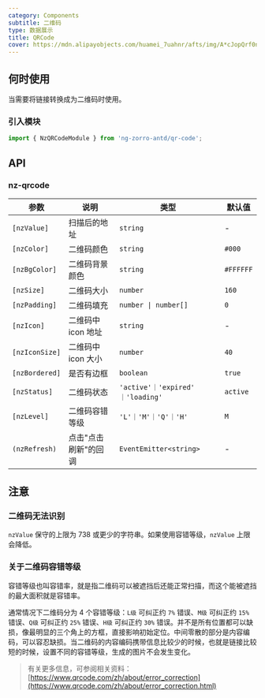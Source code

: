 ```yaml
---
category: Components
subtitle: 二维码
type: 数据展示
title: QRCode
cover: https://mdn.alipayobjects.com/huamei_7uahnr/afts/img/A*cJopQrf0ncwAAAAAAAAAAAAADrJ8AQ/original
---
```


## 何时使用

当需要将链接转换成为二维码时使用。

### 引入模块

```ts
import { NzQRCodeModule } from 'ng-zorro-antd/qr-code';
```

## API

### nz-qrcode

| 参数           | 说明           | 类型                                | 默认值       |
| -------------- |--------------|-----------------------------------|-----------|
| `[nzValue]`    | 扫描后的地址       | `string`                          | -         |
| `[nzColor]`    | 二维码颜色        | `string`                          | `#000`    |
| `[nzBgColor]` | 二维码背景颜色      | `string`                        | `#FFFFFF` |
| `[nzSize]`     | 二维码大小        | `number`                          | `160`     |
| `[nzPadding]`  | 二维码填充        | `number \| number[]`              | `0`       |
| `[nzIcon]`     | 二维码中 icon 地址 | `string`                          | -         |
| `[nzIconSize]` | 二维码中 icon 大小 | `number`                          | `40`      |
| `[nzBordered]` | 是否有边框        | `boolean`                         | `true`    |
| `[nzStatus]`   | 二维码状态        | `'active'｜'expired' ｜'loading'`   | `active`  |
| `[nzLevel]`    | 二维码容错等级      | `'L'｜'M'｜'Q'｜'H'`                 | `M`       |
| `(nzRefresh)`  | 点击"点击刷新"的回调  | `EventEmitter<string>`            | -         |

## 注意

### 二维码无法识别

`nzValue` 保守的上限为 738 或更少的字符串。如果使用容错等级，`nzValue` 上限会降低。

### 关于二维码容错等级

容错等级也叫容错率，就是指二维码可以被遮挡后还能正常扫描，而这个能被遮挡的最大面积就是容错率。

通常情况下二维码分为 4 个容错等级：`L级` 可纠正约 `7%` 错误、`M级` 可纠正约 `15%` 错误、`Q级` 可纠正约 `25%` 错误、`H级` 可纠正约 `30%` 错误。并不是所有位置都可以缺损，像最明显的三个角上的方框，直接影响初始定位。中间零散的部分是内容编码，可以容忍缺损。当二维码的内容编码携带信息比较少的时候，也就是链接比较短的时候，设置不同的容错等级，生成的图片不会发生变化。

> 有关更多信息，可参阅相关资料：[https://www.qrcode.com/zh/about/error_correction](https://www.qrcode.com/zh/about/error_correction.html)
